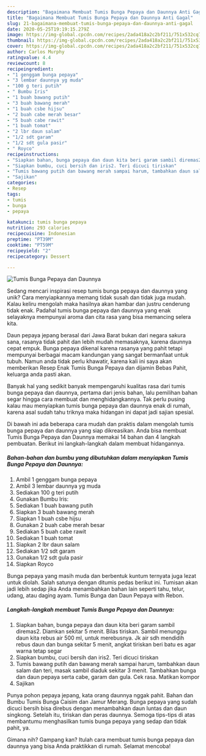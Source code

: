 ```yaml
---
description: "Bagaimana Membuat Tumis Bunga Pepaya dan Daunnya Anti Gagal"
title: "Bagaimana Membuat Tumis Bunga Pepaya dan Daunnya Anti Gagal"
slug: 21-bagaimana-membuat-tumis-bunga-pepaya-dan-daunnya-anti-gagal
date: 2020-05-25T19:19:15.279Z
image: https://img-global.cpcdn.com/recipes/2ada418a2c2bf211/751x532cq70/tumis-bunga-pepaya-dan-daunnya-foto-resep-utama.jpg
thumbnail: https://img-global.cpcdn.com/recipes/2ada418a2c2bf211/751x532cq70/tumis-bunga-pepaya-dan-daunnya-foto-resep-utama.jpg
cover: https://img-global.cpcdn.com/recipes/2ada418a2c2bf211/751x532cq70/tumis-bunga-pepaya-dan-daunnya-foto-resep-utama.jpg
author: Carlos Murphy
ratingvalue: 4.4
reviewcount: 8
recipeingredient:
- "1 genggam bunga pepaya"
- "3 lembar daunnya yg muda"
- "100 g teri putih"
- " Bumbu Iris"
- "1 buah bawang putih"
- "3 buah bawang merah"
- "1 buah csbe hijsu"
- "2 buah cabe merah besar"
- "5 buah cabe rawit"
- "1 buah tomat"
- "2 lbr daun salam"
- "1/2 sdt garam"
- "1/2 sdt gula pasir"
- " Royco"
recipeinstructions:
- "Siapkan bahan, bunga pepaya dan daun kita beri garam sambil diremas2. Diamkan sekitar 5 menit. Bilas tiriskan. Sambil menunggu daun kita rebus air 500 ml, untuk merebusnya. Jk air sdh mendidih rebus daun dan bunga sekitar 5 menit, angkat tiriskan beri batu es agar warna tetap segar"
- "Siapkan bumbu, cuci bersih dan iris2. Teri dicuci tiriskan"
- "Tumis bawang putih dan bawang merah sampai harum, tambahkan daun salam dan teri, masak sambil diaduk sekitar 3 menit. Tambahkan bunga dan daun pepaya serta cabe, garam dan gula. Cek rasa. Matikan kompor"
- "Sajikan"
categories:
- Resep
tags:
- tumis
- bunga
- pepaya

katakunci: tumis bunga pepaya 
nutrition: 293 calories
recipecuisine: Indonesian
preptime: "PT39M"
cooktime: "PT59M"
recipeyield: "2"
recipecategory: Dessert

---
```



![Tumis Bunga Pepaya dan Daunnya](https://img-global.cpcdn.com/recipes/2ada418a2c2bf211/751x532cq70/tumis-bunga-pepaya-dan-daunnya-foto-resep-utama.jpg)

Sedang mencari inspirasi resep tumis bunga pepaya dan daunnya yang unik? Cara menyiapkannya memang tidak susah dan tidak juga mudah. Kalau keliru mengolah maka hasilnya akan hambar dan justru cenderung tidak enak. Padahal tumis bunga pepaya dan daunnya yang enak selayaknya mempunyai aroma dan cita rasa yang bisa memancing selera kita.

Daun pepaya jepang berasal dari Jawa Barat bukan dari negara sakura sana, rasanya tidak pahit dan lebih mudah memasaknya, karena daunnya cepat empuk. Bunga pepaya dikenal karena rasanya yang pahit tetapi mempunyai berbagai macam kandungan yang sangat bermanfaat untuk tubuh. Namun anda tidak perlu khawatir, karena kali ini saya akan memberikan Resep Enak Tumis Bunga Pepaya dan dijamin Bebas Pahit, keluarga anda pasti akan.

Banyak hal yang sedikit banyak mempengaruhi kualitas rasa dari tumis bunga pepaya dan daunnya, pertama dari jenis bahan, lalu pemilihan bahan segar hingga cara membuat dan menghidangkannya. Tak perlu pusing kalau mau menyiapkan tumis bunga pepaya dan daunnya enak di rumah, karena asal sudah tahu triknya maka hidangan ini dapat jadi sajian spesial.


Di bawah ini ada beberapa cara mudah dan praktis dalam mengolah tumis bunga pepaya dan daunnya yang siap dikreasikan. Anda bisa membuat Tumis Bunga Pepaya dan Daunnya memakai 14 bahan dan 4 langkah pembuatan. Berikut ini langkah-langkah dalam membuat hidangannya.

<!--inarticleads1-->

##### Bahan-bahan dan bumbu yang dibutuhkan dalam menyiapkan Tumis Bunga Pepaya dan Daunnya:

1. Ambil 1 genggam bunga pepaya
1. Ambil 3 lembar daunnya yg muda
1. Sediakan 100 g teri putih
1. Gunakan  Bumbu Iris:
1. Sediakan 1 buah bawang putih
1. Siapkan 3 buah bawang merah
1. Siapkan 1 buah csbe hijsu
1. Gunakan 2 buah cabe merah besar
1. Sediakan 5 buah cabe rawit
1. Sediakan 1 buah tomat
1. Siapkan 2 lbr daun salam
1. Sediakan 1/2 sdt garam
1. Gunakan 1/2 sdt gula pasir
1. Siapkan  Royco


Bunga pepaya yang masih muda dan berbentuk kuntum ternyata juga lezat untuk diolah. Salah satunya dengan ditumis pedas berikut ini. Tumisan akan jadi lebih sedap jika Anda menambahkan bahan lain seperti tahu, telur, udang, atau daging ayam. Tumis Bunga dan Daun Pepaya with Rebon. 

<!--inarticleads2-->

##### Langkah-langkah membuat Tumis Bunga Pepaya dan Daunnya:

1. Siapkan bahan, bunga pepaya dan daun kita beri garam sambil diremas2. Diamkan sekitar 5 menit. Bilas tiriskan. Sambil menunggu daun kita rebus air 500 ml, untuk merebusnya. Jk air sdh mendidih rebus daun dan bunga sekitar 5 menit, angkat tiriskan beri batu es agar warna tetap segar
1. Siapkan bumbu, cuci bersih dan iris2. Teri dicuci tiriskan
1. Tumis bawang putih dan bawang merah sampai harum, tambahkan daun salam dan teri, masak sambil diaduk sekitar 3 menit. Tambahkan bunga dan daun pepaya serta cabe, garam dan gula. Cek rasa. Matikan kompor
1. Sajikan


Punya pohon pepaya jepang, kata orang daunnya nggak pahit. Bahan dan Bumbu Tumis Bunga Caisim dan Jamur Merang. Bunga pepaya yang sudah dicuci bersih bisa direbus dengan menambahkan daun luntas dan daun singkong. Setelah itu, tiriskan dan peras daunnya. Semoga tips-tips di atas membantumu menghasilkan tumis bunga pepaya yang sedap dan tidak pahit, ya. 

Gimana nih? Gampang kan? Itulah cara membuat tumis bunga pepaya dan daunnya yang bisa Anda praktikkan di rumah. Selamat mencoba!
